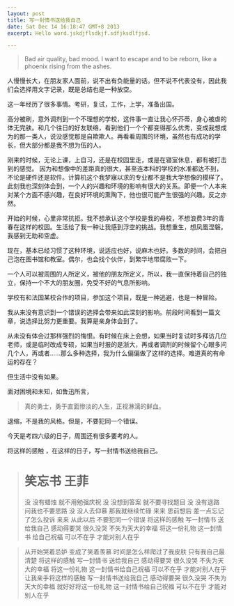 ```yaml
---
layout: post
title: 写一封情书送给我自己
date: Sat Dec 14 16:18:47 GMT+8 2013
excerpt: Hello word.jskdjflsdkjf.sdfjksdlfjsd.

---
```


> Bad air quality, bad mood. I want to escape and to be reborn, like a phoenix rising from the ashes.

人慢慢长大，在朋友家人面前，说不出有负能量的话。但不说不代表没有，因此我们会选择用文字记录，既是总结也是一种放空。

这一年经历了很多事情。考研，复试，工作，上学，准备出国。

高分被刷，意外调剂到一个不理想的学校，这件事一直让我心怀芥蒂，身心被虐的体无完肤。和几个往日的好友联络，看到他们一个个都变得那么优秀，变成我想成为的那一类人，说没感觉那是自欺欺人。再看看周围的环境，虽然也有成功的学长，但大部分都是我不想为伍的人。

刚来的时候，无论上课，上自习，还是在校园里走，或是在寝室休息，都有被打击到的感觉。 因为和想像中的差距真的很大，甚至连本科的学校的水准都达不到，不论是硬件还是软件。计算机这个我梦寐以求的专业都不是我大学想像的模样了。 此刻我也深刻体会到，一个人的兴趣和环境的影响有很大的关系。即便一个人本来对某个方面不感兴趣，在良好环境的熏陶下，他也很可能产生很强的兴趣。反之亦然。

开始的时候，心里非常抗拒。我不想承认这个学校是我的母校，不想浪费3年的青春在这样的校园。生活给了我一种让我感到浮空的挑战。我想重生，想凤凰涅磐。 我感到无助和空虚。

现在，基本已经习惯了这种环境，说适应也好，说麻木也好。多数的时间，会把自己泡在图书馆和教室。偶尔，也会找个伙伴，到繁华地带腐败一下。

一个人可以被周围的人所定义，被他的朋友所定义，所以，我一直保持着自己的独立，保持一个不大的朋友圈，免受不好的气息所影响。

学校有和法国某校合作的项目，参加这个项目，既是一种逃避，也是一种冒险。

我从来没有意识到一个错误的选择会带来如此深刻的影响。前段时间看到一篇文章，说选择比努力更重要。我算是亲身体会到了。

从未没有体会过那样强烈的悔恨。有时候在床上会想，如果当时复试时多拜访几位老师，或是临时改成专硕，如果当时报的是浙大，再或者调剂的时候留个心眼多问几个人，再或者……那么多种选择，我为什么偏偏做了这样的选择。难道真的有命运的存在？

但生活中没有如果。

面对困境和未知，如鲁迅所言，

> 真的勇士，勇于直面惨淡的人生，正视淋漓的鲜血。

退缩，不是我的风格。但是，不要犯同一个错误。

今天是考四六级的日子，周围还有很多要考的人。

将这样的感触 ，在这样的日子，写一封情书送给我自己。

> 笑忘书 王菲
> =====
> 没 没有蜡烛 就不用勉强庆祝
> 没 没想到答案 就不要寻找题目
> 没 没有退路 问我也不要思路
> 没 没人去仰慕 那我就继续忙碌
> 来来 思前想后 差一点忘记了怎么投诉
> 来来 从此以后 不要犯同一个错误
> 将这样的感触 写一封情书 送给我自己
> 感动得要哭 很久没哭 不失为天大的幸福
> 将这一份礼物 这一封情书 给自己祝福
> 可以不在乎 才能对别人在乎

> 从开始哭着忌妒 变成了笑着羡慕
> 时间是怎么样爬过了我皮肤 只有我自己最清楚
> 将这样的感触 写一封情书 送给我自己
> 感动得要哭 很久没哭 不失为天大的幸福
> 将这一份礼物 这一封情书给自己祝福
> 可以不在乎 才能对别人在乎
> 让我亲手将这样的感触 写一封情书送给我自己
> 感动得要哭 很久没哭 不失为天大的幸福
> 就好好将这一份礼物 这一封情书给自己祝福
> 可以不在乎 才能对别人在乎
